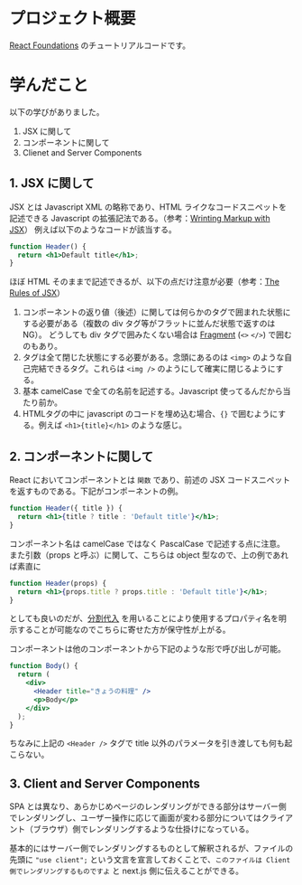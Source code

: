 # プロジェクト概要
[React Foundations](https://nextjs.org/learn/react-foundations) のチュートリアルコードです。

# 学んだこと
以下の学びがありました。

1. JSX に関して
1. コンポーネントに関して
1. Clienet and Server Components

## 1. JSX に関して
JSX とは Javascript XML の略称であり、HTML ライクなコードスニペットを記述できる Javascript の拡張記法である。（参考：[Wrinting Markup with JSX](https://react.dev/learn/writing-markup-with-jsx)）
例えば以下のようなコードが該当する。
```jsx
function Header() {
  return <h1>Default title</h1>;
}
```
ほぼ HTML そのままで記述できるが、以下の点だけ注意が必要（参考：[The Rules of JSX](https://react.dev/learn/writing-markup-with-jsx#the-rules-of-jsx)）
1. コンポーネントの返り値（後述）に関しては何らかのタグで囲まれた状態にする必要がある（複数の div タグ等がフラットに並んだ状態で返すのはNG）。
どうしても div タグで囲みたくない場合は [Fragment](https://react.dev/reference/react/Fragment) (`<>` `</>`) で囲むのもあり。
1. タグは全て閉じた状態にする必要がある。念頭にあるのは `<img>` のような自己完結できるタグ。これらは `<img />` のようにして確実に閉じるようにする。
1. 基本 camelCase で全ての名前を記述する。Javascript 使ってるんだから当たり前か。
1. HTMLタグの中に javascript のコードを埋め込む場合、`{}` で囲むようにする。例えば `<h1>{title}</h1>` のような感じ。

## 2. コンポーネントに関して
React においてコンポーネントとは `関数` であり、前述の JSX コードスニペットを返すものである。下記がコンポーネントの例。
```jsx
function Header({ title }) {
  return <h1>{title ? title : 'Default title'}</h1>;
}
```
コンポーネント名は camelCase ではなく PascalCase で記述する点に注意。
また引数（props と呼ぶ）に関して、こちらは object 型なので、上の例であれば素直に
```jsx
function Header(props) {
  return <h1>{props.title ? props.title : 'Default title'}</h1>;
}
```
としても良いのだが、[分割代入](https://developer.mozilla.org/ja/docs/Web/JavaScript/Reference/Operators/Destructuring_assignment) を用いることにより使用するプロパティ名を明示することが可能なのでこちらに寄せた方が保守性が上がる。

コンポーネントは他のコンポーネントから下記のような形で呼び出しが可能。
```jsx
function Body() {
  return (
    <div>
      <Header title="きょうの料理" />
      <p>Body</p>
    </div>
  );
}
```
ちなみに上記の `<Header />` タグで title 以外のパラメータを引き渡しても何も起こらない。

## 3. Client and Server Components
SPA とは異なり、あらかじめページのレンダリングができる部分はサーバー側でレンダリングし、ユーザー操作に応じて画面が変わる部分についてはクライアント（ブラウザ）側でレンダリングするような仕掛けになっている。

基本的にはサーバー側でレンダリングするものとして解釈されるが、ファイルの先頭に `"use client";` という文言を宣言しておくことで、`このファイルは Client 側でレンダリングするものですよ` と next.js 側に伝えることができる。
